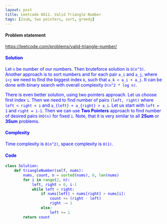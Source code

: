 ```yaml
---
layout: post
title: Leetcode 0611. Valid Triangle Number
tags: [2sum, two pointers, sort, greedy]
---
```


#### Problem statement

<a href="https://leetcode.com/problems/valid-triangle-number/"> <font color = blue>https://leetcode.com/problems/valid-triangle-number/

#### Solution
Let `n` be number of our numbers. Then bruteforce solution is `O(n^3)`. Another approach is to sort numbers and for each pair `a_i` and `a_j`, where `i<j` we need to find the biggest index `k`, such that `a_k < a_i + a_j`. It can be done with binary search with overall complexity `O(n^2 * log n)`.

There is even better solution, using two pointers approach. Let us choose first index `i`. Then we need to find number of pairs `(left, right)` where `left < right < i` and `a_{left} + a_{right} > a_i`. Let us start with `left = 1` and `right = i-1`. Then we can use **Two Pointers** approach to find number of desired pairs in`O(n)` for fixed `i`. Note, that it is very similar to all **2Sum** or **3Sum** problems.

#### Complexity
Time complexity is `O(n^2)`, space complexity is `O(1)`.

#### Code
```python
class Solution:
    def triangleNumber(self, nums):
        nums, count, n = sorted(nums), 0, len(nums)
        for i in range(2, n):
            left, right = 0, i-1
            while left < right:
                if nums[left] + nums[right] > nums[i]:
                    count += (right - left)
                    right -= 1
                else:
                    left += 1
        return count
```